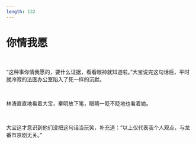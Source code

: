 ```yaml
---
length: 132
---
```


# 你情我愿

<br>

“这种事你情我愿的，要什么证据，看看眼神就知道啦。”大宝说完这句话后，平时就冷寂的法医办公室陷入了死一样的沉默。

<br>

林涛直直地看着大宝，秦明放下笔，眼睛一眨不眨地也看着她。

<br>

大宝这才意识到他们没把这句话当玩笑，补充道：“以上仅代表我个人观点，与龙番市京剧无关。”

<br>

